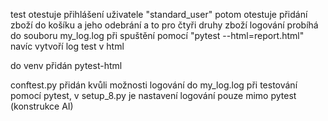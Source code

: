 test otestuje přihlášení uživatele "standard\_user"
potom otestuje přidání zboží do košíku a jeho odebrání a to pro čtyři druhy zboží
logování probíhá do souboru my\_log.log
při spuštění pomocí "pytest --html=report.html" navíc vytvoří log test v html

do venv přidán pytest-html

conftest.py přidán kvůli možnosti logování do my\_log.log při testování pomocí pytest,
v setup\_8.py je nastavení logování pouze mimo pytest (konstrukce AI)

